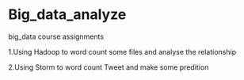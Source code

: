 # Big_data_analyze
big_data course assignments

1.Using Hadoop to word count some files and analyse the relationship

2.Using Storm to word count Tweet and make some predition
